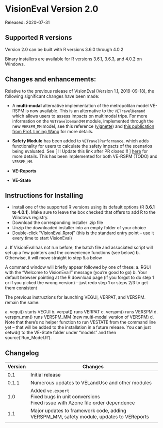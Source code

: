 # VisionEval Version 2.0

Released: 2020-07-31

## Supported R versions

Version 2.0 can be built with R versions 3.6.0 through 4.0.2

Binary installers are available for R versions 3.6.1, 3.6.3, and 4.0.2 on Windows.

## Changes and enhancements:

Relative to the previous release of VisionEval (Version 1.1, 2019-09-18), the following significant changes have been made:

- A **multi-modal** alternative implementation of the metropolitan model VE-RSPM is now available. This is an alternative to the `VETravelDemand` which allows users to assess impacts on multimodal trips. For more information on the `VETravelDemandMM` module, implemented through the new `VERSPM_MM` model, see this reference ([vignette](https://github.com/VisionEval/VisionEval-Dev/blob/mm_debug/sources/modules/VETravelDemandMM/vignettes.hide/Intro.Rmd)) and [this publication from Prof. Liming Wang](https://www.dropbox.com/s/y594fz44achoqkq/jtlu_rspm.pdf?dl=0) for more details.

- **Safety Module** has been added to `VETravelPerformance`, which adds functionality for users to calculate the safety impacts of the scenarios being evaluated. See [ !! Update this link after PR closed !! ] [here](https://github.com/arashasadabadi/VisionEval-Dev/blob/patch-12/sources/modules/VETravelPerformance/inst/module_docs/CalculateSafetyMeasures.md) for more details. This has been implemented for both VE-RSPM (TODO) and `VERSPM_MM`.


- **VE-Reports**

- **VE-State**



## Instructions for Installing

- Install one of the supported R versions using its default options (R **3.6.1 to 4.0.1**). Make sure to leave the box checked that offers to add R to the Windows registry.
- Download the corresponding installer .zip file
- Unzip the downloaded installer into an empty folder of your choice
- Double-click “VisionEval.Rproj” (this is the standard entry point – use it every time to start VisionEval)

a. If VisionEval has not run before, the batch file and associated script will set up a few pointers and the convenience functions (see below)
b. Otherwise, it will move straight to step 5.a below

A command window will briefly appear followed by one of these:
a. RGUI with the “Welcome to VisionEval!” message (you’re good to go)
b. Your default browser pointing at the R download page (if you forgot to do step 1 or if you picked the wrong version) – just redo step 1 or steps 2/3 to get them consistent

The previous instructions for launching VEGUI, VERPAT, and VERSPM. remain the same.

a. vegui() starts VEGUI
b. verpat() runs VERPAT 
c. verspm() runs VERSPM 
d. verspm_mm() runs VERSPM_MM (new multi-modal version of VERSPM)
d. Note that there’s no helper function to run VESTATE from the command line yet – that will be added to the installation in a future release. You can just setwd() to the VE-State folder under “models” and then source(‘Run_Model.R’).

## Changelog

| Version | Changes         |
| --------|-----------------|
| 0.1     | Initial release |
| 0.1.1   |  Numerous updates to VELandUse and other modules              |
| 1.0     |  Added `ve.export` <br> Fixed bugs in unit conversions <br> Fixed issue with Azone file order dependence <br> |
| 1.1     |   Major updates to framework code, adding VERSPM_MM, safety module, updates to VEReports |
|         |                 |
